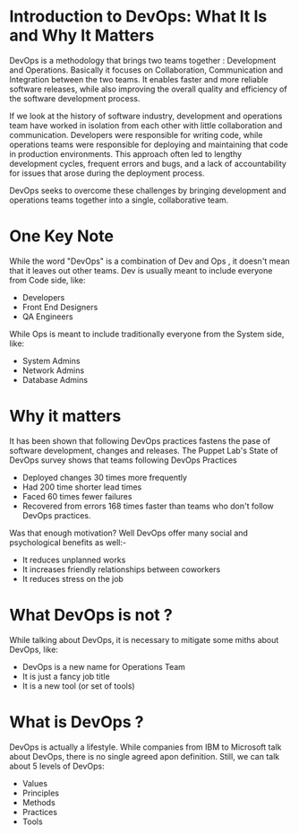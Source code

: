 # Introduction to DevOps: What It Is and Why It Matters
DevOps is a methodology that brings two teams together : Development and Operations. Basically it focuses on Collaboration, Communication and Integration between the two teams. It enables faster and more reliable software releases, while also improving the overall quality and efficiency of the software development process.

If we look at the history of software industry, development and operations team have worked in isolation from each other with little collaboration and communication. Developers were responsible for writing code, while operations teams were responsible for deploying and maintaining that code in production environments. This approach often led to lengthy development cycles, frequent errors and bugs, and a lack of accountability for issues that arose during the deployment process.

DevOps seeks to overcome these challenges by bringing development and operations teams together into a single, collaborative team.

# One Key Note

While the word "DevOps" is a combination of Dev and Ops , it doesn't mean that it leaves out other teams.
Dev is usually meant to include everyone from Code side, like:
- Developers
- Front End Designers
- QA Engineers

While Ops is meant to include traditionally everyone from the System side, like:
- System Admins
- Network Admins
- Database Admins


# Why it matters
It has been shown that following DevOps practices fastens the pase of software development, changes and releases.
The Puppet Lab's State of DevOps survey shows that teams following DevOps Practices
- Deployed changes 30 times more frequently
- Had 200 time shorter lead times
- Faced 60 times fewer failures
- Recovered from errors 168 times faster 
than teams who don't follow DevOps practices.

Was that enough motivation? 
Well DevOps offer many social and psychological benefits as well:-

- It reduces unplanned works
- It increases friendly relationships between coworkers
- It reduces stress on the job


# What DevOps is not ?
While talking about DevOps, it is necessary to mitigate some miths about DevOps, like:
- DevOps is a new name for Operations Team
- It is just a fancy job title
- It is a new tool (or set of tools)

# What is DevOps ?
DevOps is actually a lifestyle. While companies from IBM to Microsoft talk about DevOps, there is no single agreed apon definition. Still, we can talk about 5 levels of DevOps:
- Values
- Principles
- Methods
- Practices
- Tools


